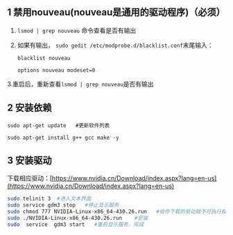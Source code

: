 ## 1 禁用nouveau(nouveau是通用的驱动程序)（必须）

1. `lsmod | grep nouveau` 命令查看是否有输出

2. 如果有输出， `sudo gedit /etc/modprobe.d/blacklist.conf`末尾输入：

    ```
    blacklist nouveau

    options nouveau modeset=0
    ```
3.重启后，重新查看`lsmod | grep nouveau`是否有输出

## 2 安装依赖

```
sudo apt-get update   #更新软件列表
 
sudo apt-get install g++ gcc make -y
```

## 3 安装驱动

下载相应驱动：[https://www.nvidia.cn/Download/index.aspx?lang=en-us](https://www.nvidia.cn/Download/index.aspx?lang=en-us)

```sh
sudo telinit 3  #进入文本界面
sudo service gdm3 stop   #停止显示服务
sudo chmod 777 NVIDIA-Linux-x86_64-430.26.run   #给你下载的驱动赋予可执行权限，才可以安装
sudo ./NVIDIA-Linux-x86_64-430.26.run    #安装
sudo  service  gdm3 start   #重启显示服务，完成
```